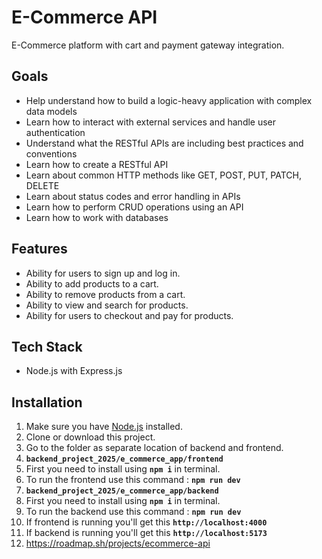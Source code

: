# E-Commerce API
  E-Commerce platform with cart and payment gateway integration.

## Goals
  - Help understand how to build a logic-heavy application with complex data models
  - Learn how to interact with external services and handle user authentication
  - Understand what the RESTful APIs are including best practices and conventions
  - Learn how to create a RESTful API
  - Learn about common HTTP methods like GET, POST, PUT, PATCH, DELETE
  - Learn about status codes and error handling in APIs
  - Learn how to perform CRUD operations using an API
  - Learn how to work with databases

## Features
  - Ability for users to sign up and log in.
  - Ability to add products to a cart.
  - Ability to remove products from a cart.
  - Ability to view and search for products.
  - Ability for users to checkout and pay for products.

## Tech Stack
  - Node.js with Express.js

## Installation

1. Make sure you have [Node.js](https://nodejs.org) installed.
2. Clone or download this project.
3. Go to the folder as separate location of backend and frontend. 
4. **`backend_project_2025/e_commerce_app/frontend`**
5. First you need to install using **`npm i`** in terminal.
6. To run the frontend use this command : **`npm run dev`**
7. **`backend_project_2025/e_commerce_app/backend`**
8. First you need to install using **`npm i`** in terminal.
9. To run the backend use this command : **`npm run dev`**
10. If frontend is running you'll get this **`http://localhost:4000`**
11. If backend is running you'll get this **`http://localhost:5173`**
12. https://roadmap.sh/projects/ecommerce-api
